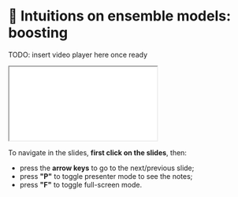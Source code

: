 # 🎥 Intuitions on ensemble models: boosting

TODO: insert video player here once ready

<iframe class="slides"
        src="../slides/index.html?file=../slides/boosting.md"></iframe>

To navigate in the slides, **first click on the slides**, then:
- press the **arrow keys** to go to the next/previous slide;
- press **"P"** to toggle presenter mode to see the notes;
- press **"F"** to toggle full-screen mode.
